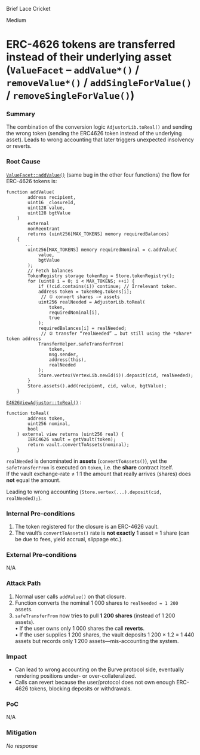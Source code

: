 Brief Lace Cricket

Medium

# ERC-4626 tokens are transferred instead of their underlying asset (`ValueFacet` – `addValue*()` / `removeValue*()` / `addSingleForValue()` / `removeSingleForValue()`)

### Summary

The combination of the conversion logic `AdjustorLib.toReal()` and sending the wrong token (sending the ERC4626 token instead of the underlying asset). Leads to wrong accounting that later triggers unexpected insolvency or reverts.

### Root Cause

[`ValueFacet::addValue()`](https://github.com/sherlock-audit/2025-04-burve/blob/main/Burve/src/multi/facets/ValueFacet.sol#L58) (same bug in the other four functions) the flow for ERC-4626 tokens is:

```solidity
function addValue(
        address recipient,
        uint16 _closureId,
        uint128 value,
        uint128 bgtValue
    )
        external
        nonReentrant
        returns (uint256[MAX_TOKENS] memory requiredBalances)
    {
       ...
        uint256[MAX_TOKENS] memory requiredNominal = c.addValue(
            value,
            bgtValue
        );
        // Fetch balances
        TokenRegistry storage tokenReg = Store.tokenRegistry();
        for (uint8 i = 0; i < MAX_TOKENS; ++i) {
            if (!cid.contains(i)) continue; // Irrelevant token.
            address token = tokenReg.tokens[i];
             // ① convert shares -> assets
            uint256 realNeeded = AdjustorLib.toReal(
                token,
                requiredNominal[i],
                true
            );
            requiredBalances[i] = realNeeded;
             // ② transfer “realNeeded” … but still using the *share* token address
            TransferHelper.safeTransferFrom(
                token,
                msg.sender,
                address(this),
                realNeeded
            );
            Store.vertex(VertexLib.newId(i)).deposit(cid, realNeeded);
        }
        Store.assets().add(recipient, cid, value, bgtValue);
    }
```
[`E4626ViewAdjustor::toReal()`](https://github.com/sherlock-audit/2025-04-burve/blob/main/Burve/src/integrations/adjustor/E4626ViewAdjustor.sol#L51) :
```solidity
function toReal(
        address token,
        uint256 nominal,
        bool
    ) external view returns (uint256 real) {
        IERC4626 vault = getVault(token);
        return vault.convertToAssets(nominal);
    }
```

`realNeeded` is denominated in **assets** (`convertToAssets()`), yet the `safeTransferFrom` is executed on `token`, i.e. the **share** contract itself.  
If the vault exchange-rate ≠ 1:1 the amount that really arrives (shares) does **not** equal the amount.

Leading to wrong accounting (`Store.vertex(...).deposit(cid, realNeeded);`).




### Internal Pre-conditions

1. The token registered for the closure is an ERC-4626 vault.  
2. The vault’s `convertToAssets()` rate is **not exactly** 1 asset = 1 share (can be due to fees, yield accrual, slippage etc.).

### External Pre-conditions

N/A

### Attack Path

1. Normal user calls `addValue()` on that closure.  
2. Function converts the nominal 1 000 shares to `realNeeded = 1 200` assets.  
3. `safeTransferFrom` now tries to pull **1 200 shares** (instead of 1 200 assets).  
   • If the user owns only 1 000 shares the call **reverts**.  
   • If the user supplies 1 200 shares, the vault deposits 1 200 × 1.2 = 1 440 assets but records only 1 200 assets—mis-accounting the system.

### Impact

* Can lead to wrong accounting on the Burve protocol side, eventually rendering positions under- or over-collateralized.  
* Calls can revert because the user/protocol does not own enough ERC-4626 tokens, blocking deposits or withdrawals.

### PoC

N/A

### Mitigation

_No response_